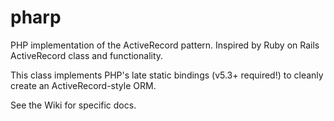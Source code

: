 pharp
=====

PHP implementation of the ActiveRecord pattern.
Inspired by Ruby on Rails ActiveRecord class and functionality.

This class implements PHP's late static bindings (v5.3+ required!) 
to cleanly create an ActiveRecord-style ORM.

See the Wiki for specific docs.
